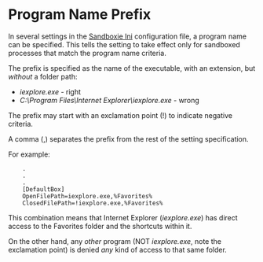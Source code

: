 # Program Name Prefix

In several settings in the [Sandboxie Ini](SandboxieIni.md) configuration file, a program name can be specified. This tells the setting to take effect only for sandboxed processes that match the program name criteria.

The prefix is specified as the name of the executable, with an extension, but _without_ a folder path:

*   _iexplore.exe_ - right
*   _C:\Program Files\Internet Explorer\iexplore.exe_ - wrong

The prefix may start with an exclamation point (!) to indicate negative criteria.

A comma (,) separates the prefix from the rest of the setting specification.

For example:
```
    .
    .
    .
    [DefaultBox]
    OpenFilePath=iexplore.exe,%Favorites%
    ClosedFilePath=!iexplore.exe,%Favorites%
```

This combination means that Internet Explorer (_iexplore.exe_) has direct access to the Favorites folder and the shortcuts within it.

On the other hand, any _other_ program (NOT _iexplore.exe_, note the exclamation point) is denied _any_ kind of access to that same folder.
